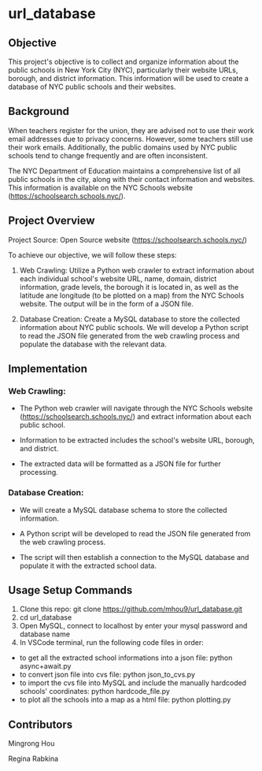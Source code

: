 # url_database
## Objective 

This project's objective is to collect and organize information about the public schools in New York City (NYC), particularly their website URLs, borough, and district information. This information will be used to create a database of NYC public schools and their websites. 

## Background 

When teachers register for the union, they are advised not to use their work email addresses due to privacy concerns. However, some teachers still use their work emails. Additionally, the public domains used by NYC public schools tend to change frequently and are often inconsistent. 

The NYC Department of Education maintains a comprehensive list of all public schools in the city, along with their contact information and websites. This information is available on the NYC Schools website (https://schoolsearch.schools.nyc/). 

## Project Overview 

Project Source: Open Source website (https://schoolsearch.schools.nyc/)

To achieve our objective, we will follow these steps: 

1. Web Crawling: Utilize a Python web crawler to extract information about each individual school's website URL, name, domain, district information, grade levels, the borough it is located in, as well as the latitude ane longitude (to be plotted on a map) from the NYC Schools website. The output will be in the form of a JSON file. 

2. Database Creation: Create a MySQL database to store the collected information about NYC public schools. We will develop a Python script to read the JSON file generated from the web crawling process and populate the database with the relevant data. 

## Implementation 

### Web Crawling:
  - The Python web crawler will navigate through the NYC Schools website (https://schoolsearch.schools.nyc/) and extract information about each public school. 

  - Information to be extracted includes the school's website URL, borough, and district. 

  - The extracted data will be formatted as a JSON file for further processing. 

### Database Creation:

  - We will create a MySQL database schema to store the collected information. 

  - A Python script will be developed to read the JSON file generated from the web crawling process. 

  - The script will then establish a connection to the MySQL database and populate it with the extracted school data. 

  
## Usage Setup Commands

1. Clone this repo: git clone https://github.com/mhou9/url_database.git
2. cd url_database
3. Open MySQL, connect to localhost by enter your mysql password and database name
4. In VSCode terminal, run the following code files in order: 
  - to get all the extracted school informations into a json file: python async+await.py
  - to convert json file into cvs file: python json_to_cvs.py
  - to import the cvs file into MySQL and include the manually hardcoded schools' coordinates: python hardcode_file.py
  - to plot all the schools into a map as a html file: python plotting.py

## Contributors 

Mingrong Hou

Regina Rabkina
 
